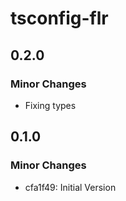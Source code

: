 # tsconfig-flr

## 0.2.0

### Minor Changes

-   Fixing types

## 0.1.0

### Minor Changes

-   cfa1f49: Initial Version
